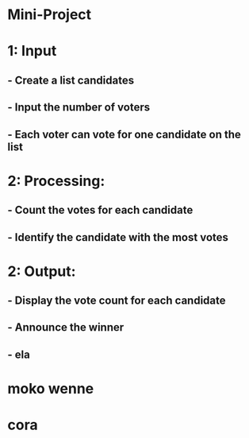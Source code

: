# Mini-Project

# 1: Input
## - Create a list candidates
## - Input the number of voters
## - Each voter can vote for one candidate on the list

# 2: Processing:
## - Count the votes for each candidate
## - Identify the candidate with the most votes

# 2: Output:
## - Display the vote count for each candidate
## - Announce the winner
## - ela
# moko wenne
# cora

